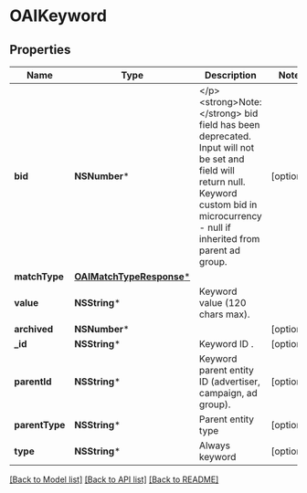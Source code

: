 # OAIKeyword

## Properties
Name | Type | Description | Notes
------------ | ------------- | ------------- | -------------
**bid** | **NSNumber*** | &lt;/p&gt;&lt;strong&gt;Note:&lt;/strong&gt; bid field has been deprecated. Input will not be set and field will return null. Keyword custom bid in microcurrency - null if inherited from parent ad group. | [optional] 
**matchType** | [**OAIMatchTypeResponse***](OAIMatchTypeResponse.md) |  | 
**value** | **NSString*** | Keyword value (120 chars max). | 
**archived** | **NSNumber*** |  | [optional] 
**_id** | **NSString*** | Keyword ID . | [optional] 
**parentId** | **NSString*** | Keyword parent entity ID (advertiser, campaign, ad group). | [optional] 
**parentType** | **NSString*** | Parent entity type | [optional] 
**type** | **NSString*** | Always keyword | [optional] 

[[Back to Model list]](../README.md#documentation-for-models) [[Back to API list]](../README.md#documentation-for-api-endpoints) [[Back to README]](../README.md)


